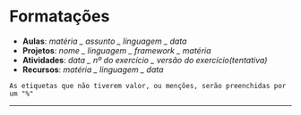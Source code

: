 

# Formatações

- **Aulas**: *matéria _ assunto _ linguagem _ data*
- **Projetos**: *nome _ linguagem _ framework _ matéria*
- **Atividades**: *data _ nº do exercício _ versão do exercício(tentativa)*
- **Recursos**: *matéria _ linguagem _ data*

```
As etiquetas que não tiverem valor, ou menções, serão preenchidas por um "%"
```

---
